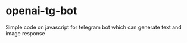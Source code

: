 # openai-tg-bot
Simple code on javascript for telegram bot which can generate text and image response
